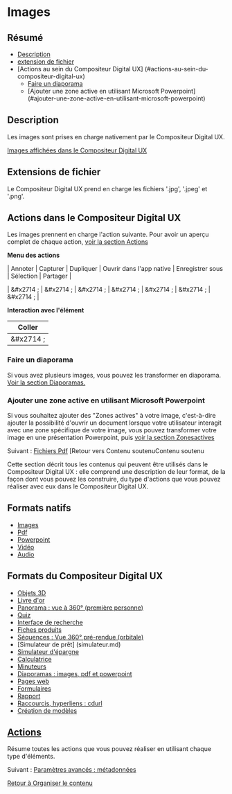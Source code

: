 # Images

## Résumé
* [Description](#description)
* [extension de fichier](#extensions-de-fichier)
* [Actions au sein du Compositeur Digital UX] (#actions-au-sein-du-compositeur-digital-ux)
   * [Faire un diaporama](#faire-un-diaporama)
   * [Ajouter une zone active en utilisant Microsoft Powerpoint] (#ajouter-une-zone-active-en-utilisant-microsoft-powerpoint)


## Description

Les images sont prises en charge nativement par le Compositeur Digital UX.

[Images affichées dans le Compositeur Digital UX](../../../en/img/content_img.JPG)

## Extensions de fichier

Le Compositeur Digital UX prend en charge les fichiers '.jpg', '.jpeg' et '.png'.

## Actions dans le Compositeur Digital UX

Les images prennent en charge l'action suivante. Pour avoir un aperçu complet de chaque action, [voir la section Actions](actions.md)

**Menu des actions**

| Annoter | Capturer | Dupliquer | Ouvrir dans l'app native | Enregistrer sous | Sélection | Partager |


| &#x2714 ; | &#x2714 ; | &#x2714 ; | &#x2714 ; | &#x2714 ; | &#x2714 ; | &#x2714 ; |

**Interaction avec l'élément**

| Coller |
|:--------:|
| &#x2714 ; |

### Faire un diaporama

Si vous avez plusieurs images, vous pouvez les transformer en diaporama. [Voir la section Diaporamas.](slideshows.md)

### Ajouter une zone active en utilisant Microsoft Powerpoint

Si vous souhaitez ajouter des "Zones actives" à votre image, c'est-à-dire ajouter la possibilité d'ouvrir un document lorsque votre utilisateur interagit avec une zone spécifique de votre image, vous pouvez transformer votre image en une présentation Powerpoint, puis [voir la section Zonesactives](powerpoint.md#hot-spots)

Suivant : [Fichiers Pdf](pdf.md)
[Retour vers Contenu soutenuContenu soutenu

Cette section décrit tous les contenus qui peuvent être utilisés dans le Compositeur Digital UX : elle comprend une description de leur format, de la façon dont vous pouvez les construire, du type d'actions que vous pouvez réaliser avec eux dans le Compositeur Digital UX.

## Formats natifs
* [Images](images.md)
* [Pdf](pdf.md)
* [Powerpoint](powerpoint.md)
* [Vidéo](video.md)
* [Audio](audio.md)

## Formats du Compositeur Digital UX
* [Objets 3D](3dobj.md)
* [Livre d'or](guestbook.md)
* [Panorama : vue à 360° (première personne)](panorama.md)
* [Quiz](quiz.md)
* [Interface de recherche](search.md)
* [Fiches produits](productsheet.md)
* [Séquences : Vue 360° pré-rendue (orbitale)](sequences.md)
* [Simulateur de prêt] (simulateur.md)
* [Simulateur d'épargne](savings_simulator.md)
* [Calculatrice](calculateur.md)
* [Minuteurs](timers.md)
* [Diaporamas : images, pdf et powerpoint](slideshows.md)
* [Pages web](web_page.md)
* [Formulaires](form.md)
* [Rapport](report.md)
* [Raccourcis, hyperliens : cdurl](cdurl.md)
* [Création de modèles](templates.md)

## [Actions](actions.md)

Résume toutes les actions que vous pouvez réaliser en utilisant chaque type d'éléments.

Suivant : [Paramètres avancés : métadonnées](../advanced_setting.md)

[Retour à Organiser le contenu](../index.md)

